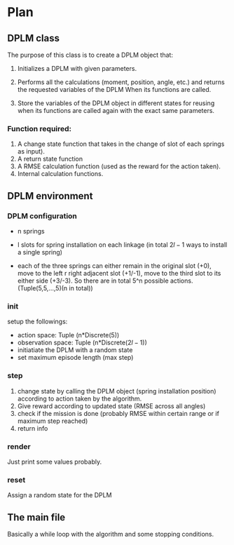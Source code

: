 # Plan

## DPLM class

The purpose of this class is to create a DPLM object that:

1. Initializes a DPLM with given parameters.

2. Performs all the calculations (moment, position, angle, etc.) and returns the requested variables of the DPLM When its functions are called.

3. Store the variables of the DPLM object in different states for reusing when its functions are called again with the exact same parameters.

### Function required:

1. A change state function that takes in the change of slot of each springs as input).
2. A return state function
3. A RMSE calculation function (used as the reward for the action taken).
4. Internal calculation functions.

## DPLM environment

### DPLM configuration

- n springs
- l slots for spring installation on each linkage (in total $2l-1$ ways to install a single spring)

- each of the three springs can either remain in the original slot (+0), move to the left r right adjacent slot (+1/-1), move to the third slot to its either side (+3/-3). So there are in total 5^n possible actions. (Tuple(5,5,...,5)(n in total))
  
### init

setup the followings:

- action space: Tuple (n*Discrete(5))
- observation space: Tuple (n*Discrete($2l-1$))
- initiatiate the DPLM with a random state
- set maximum episode length (max step)

### step

1. change state by calling the DPLM object (spring installation position) according to action taken by the algorithm.
2. Give reward according to updated state (RMSE across all angles)
3. check if the mission is done (probably RMSE within certain range or if maximum step reached)
4. return info

### render

Just print some values probably.

### reset

Assign a random state for the DPLM

## The main file

Basically a while loop with the algorithm and some stopping conditions.
